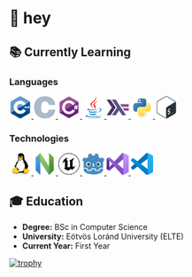 # 👋 hey

## 📚 Currently Learning
### Languages
<p align="left">
  <a href="https://isocpp.org/">
    <img src="https://raw.githubusercontent.com/devicons/devicon/master/icons/cplusplus/cplusplus-original.svg"
         alt="C++" width="40" height="40"/>
  </a>
  <a href="https://www.open-std.org/jtc1/sc22/wg14/">
    <img src="https://raw.githubusercontent.com/devicons/devicon/master/icons/c/c-original.svg"
         alt="C" width="40" height="40"/>
  </a>
  <a href="https://learn.microsoft.com/dotnet/csharp/">
    <img src="https://raw.githubusercontent.com/devicons/devicon/master/icons/csharp/csharp-original.svg"
         alt="C#" width="40" height="40"/>
  </a>
  <a href="https://www.java.com/">
    <img src="https://raw.githubusercontent.com/devicons/devicon/master/icons/java/java-original.svg"
         alt="Java" width="40" height="40"/>
  </a>
  <a href="https://www.haskell.org/">
    <img src="https://raw.githubusercontent.com/devicons/devicon/master/icons/haskell/haskell-original.svg"
         alt="Haskell" width="40" height="40"/>
  </a>
  <a href="https://www.python.org/">
    <img src="https://raw.githubusercontent.com/devicons/devicon/master/icons/python/python-original.svg"
         alt="Python" width="40" height="40"/>
  </a>
  <a href="https://www.gnu.org/software/bash/">
    <img src="https://github.com/devicons/devicon/blob/master/icons/bash/bash-original.svg"
         alt="Bash" width="40" height="40"/>
  </a>
</p>

### Technologies
<p align="left">
  <a href="https://pop.system76.com/">
    <img src="https://raw.githubusercontent.com/devicons/devicon/master/icons/linux/linux-original.svg"
         alt="Pop!_OS" width="40" height="40"/>
  </a>
  <a href="https://neovim.io/">
    <img src="https://github.com/devicons/devicon/blob/master/icons/neovim/neovim-original.svg"
         alt="Neovim" width="40" height="40"/>
  </a>
  <a href="https://www.unrealengine.com/en-US/unreal-engine-5">
    <img src="https://github.com/devicons/devicon/blob/master/icons/unrealengine/unrealengine-original.svg"
         alt="Unreal" width="40" height="40"/>
  </a>
  <a href="https://godotengine.org/">
    <img src="https://github.com/devicons/devicon/blob/master/icons/godot/godot-original.svg"
         alt="Godot" width="40" height="40"/>
  </a>
  <a href="https://visualstudio.microsoft.com/">
    <img src="https://github.com/devicons/devicon/blob/master/icons/visualstudio/visualstudio-original.svg"
         alt="VS" width="40" height="40"/>
  </a>
  <a href="https://code.visualstudio.com/">
    <img src="https://github.com/devicons/devicon/blob/master/icons/vscode/vscode-original.svg"
         alt="VSCode" width="40" height="40"/>
  </a>
</p>

## 🎓 Education

- **Degree:** BSc in Computer Science
- **University:** Eötvös Loránd University (ELTE)
- **Current Year:** First Year

[![trophy](https://github-profile-trophy.vercel.app/?username=Lothiard&theme=darkhub&rank=-?,-C)](https://github.com/ryo-ma/github-profile-trophy)
